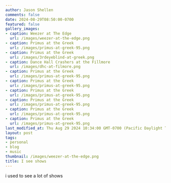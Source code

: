 ```yaml
---
author: Jason Shellen
comments: false
date: 2024-08-29T08:50:00-0700
featured: false
gallery_images:
- caption: Weezer at The Edge
  url: /images/weezer-at-the-edge.png
- caption: Primus at the Greek
  url: /images/primus-at-greek-95.png
- caption: Primus at the Greek
  url: /images/3rdeyeblind-at-greek.png
- caption: Dance Hall Crashers at the Fillmore
  url: /images/dhc-at-filmore.png
- caption: Primus at the Greek
  url: /images/primus-at-greek-95.png
- caption: Primus at the Greek
  url: /images/primus-at-greek-95.png
- caption: Primus at the Greek
  url: /images/primus-at-greek-95.png
- caption: Primus at the Greek
  url: /images/primus-at-greek-95.png
- caption: Primus at the Greek
  url: /images/primus-at-greek-95.png
- caption: Primus at the Greek
  url: /images/primus-at-greek-95.png
last_modified_at: Thu Aug 29 2024 10:34:00 GMT-0700 (Pacific Daylight Time)
layout: post
tags:
- personal
- blog
- music
thumbnail: /images/weezer-at-the-edge.png
title: I see shows
---
```


i used to see a lot of shows
